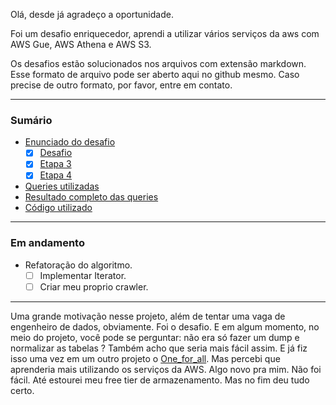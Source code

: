 Olá, desde já agradeço a oportunidade.

Foi um desafio enriquecedor, aprendi a utilizar vários serviços da aws com AWS Gue, AWS Athena e AWS S3.

Os desafios estão solucionados nos arquivos com extensão markdown. Esse formato de arquivo pode ser aberto aqui no github mesmo. Caso precise de outro formato, por favor, entre em contato.

---

### Sumário

- [Enunciado do desafio](./questions.pdf)
  - [x] [Desafio](./solucao_do_desafio.markdown)
  - [x] [Etapa 3](./solucao_etapa_3.markdown)
  - [x] [Etapa 4](./solucao_etapa_4.markdown)
- [Queries utilizadas](./data/queries_athena)
- [Resultado completo das queries](./data/query_results_athena)
- [Código utilizado](./code)

---
### Em andamento
  
  - Refatoração do algoritmo.
    - [ ] Implementar Iterator.
    - [ ] Criar meu proprio crawler.
---

Uma grande motivação nesse projeto, além de tentar uma vaga de engenheiro de dados, obviamente. Foi o desafio. E em algum momento, no meio do projeto, você pode se perguntar: não era só fazer um dump e normalizar as tabelas ? Também acho que seria mais fácil assim. E já fiz isso uma vez em um outro projeto o  [One_for_all](https://github.com/Jr3564/Dump-normaliza-o-filtros-Spotify). Mas percebi que aprenderia mais utilizando os serviços da AWS. Algo novo pra mim. Não foi fácil. Até estourei meu free tier de armazenamento. Mas no fim deu tudo certo.

